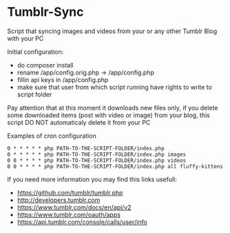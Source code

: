 # Tumblr-Sync
Script that syncing images and videos from your or any other Tumblr Blog with your PC

Initial configuration:
- do composer install
- rename /app/config.orig.php -> /app/config.php
- fillin api keys in /app/config.php
- make sure that user from which script running have rights to write to script folder

Pay attention that at this moment it downloads new files only, if you delete some downloaded
items (post with video or image) from your blog, this script DO NOT automaticaly delete it
from your PC

Examples of cron configuration
```
0 * * * * * php PATH-TO-THE-SCRIPT-FOLDER/index.php 
0 * * * * * php PATH-TO-THE-SCRIPT-FOLDER/index.php images	 
0 0 * * * * php PATH-TO-THE-SCRIPT-FOLDER/index.php videos	 
0 0 * * * * php PATH-TO-THE-SCRIPT-FOLDER/index.php all fluffy-kittens 	 
```

If you need more information you may find this links usefull:
- https://github.com/tumblr/tumblr.php
- http://developers.tumblr.com
- https://www.tumblr.com/docs/en/api/v2
- https://www.tumblr.com/oauth/apps
- https://api.tumblr.com/console/calls/user/info
